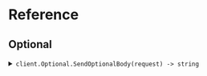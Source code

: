 # Reference
## Optional
<details><summary><code>client.Optional.SendOptionalBody(request) -> string</code></summary>
<dl>
<dd>

#### 🔌 Usage

<dl>
<dd>

<dl>
<dd>

```go
request := map[string]any{
        "string": map[string]any{
            "key": "value",
        },
    }
client.Optional.SendOptionalBody(
        context.TODO(),
        request,
    )
}
```
</dd>
</dl>
</dd>
</dl>

#### ⚙️ Parameters

<dl>
<dd>

<dl>
<dd>

**request:** `map[string]any` 
    
</dd>
</dl>
</dd>
</dl>


</dd>
</dl>
</details>

